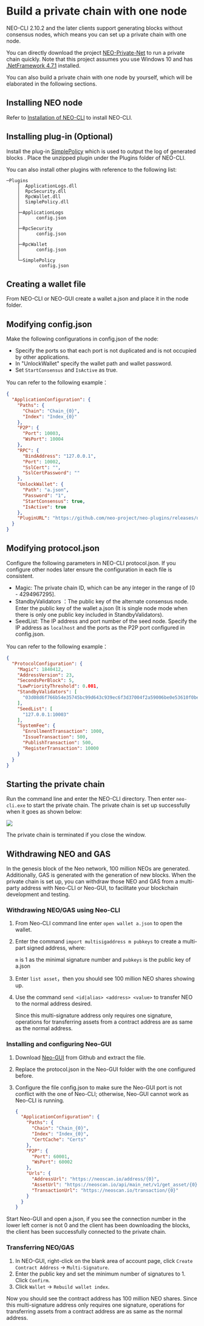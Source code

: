 # Build a private chain with one node

NEO-CLI 2.10.2 and the later clients support generating blocks without consensus nodes, which means you can set up a private chain with one node. 

You can directly download the project [NEO-Private-Net](https://github.com/chenzhitong/NEO-Private-Net) to run a private chain quickly. Note that this project assumes you use Windows 10 and has [.NetFramework 4.7.1](https://www.microsoft.com/net/download/dotnet-framework-runtime) installed. 

You can also build a private chain with one node by yourself, which will be elaborated in the following sections.

## Installing NEO node

Refer to [Installation of NEO-CLI](../../node/cli/setup.md) to install NEO-CLI.

## Installing plug-in (Optional)

Install the plug-in [SimplePolicy](https://github.com/neo-project/neo-plugins/releases/) which is used to output the log of generated blocks . Place the unzipped plugin under the Plugins folder of NEO-CLI.

You can also install other plugins with reference to the following list:

```
─Plugins
    │  ApplicationLogs.dll
    │  RpcSecurity.dll
    │  RpcWallet.dll
    │  SimplePolicy.dll
    │
    ├─ApplicationLogs
    │      config.json
    │
    ├─RpcSecurity
    │      config.json
    │
    ├─RpcWallet
    │      config.json
    │
    └─SimplePolicy
            config.json
```

## Creating a wallet file

From NEO-CLI or NEO-GUI create a wallet a.json and place it in the node folder. 

## Modifying config.json

Make the following configurations in config.json of the node:

- Specify the ports so that each port is not duplicated and is not occupied by other applications.
- In "UnlockWallet" specify the wallet path and wallet password.
- Set  `StartConsensus` and `IsActive` as true.

You can refer to the following example：

```json
{
  "ApplicationConfiguration": {
    "Paths": {
      "Chain": "Chain_{0}",
      "Index": "Index_{0}"
    },
    "P2P": {
      "Port": 10003,
      "WsPort": 10004
    },
    "RPC": {
      "BindAddress": "127.0.0.1",
      "Port": 10002,
      "SslCert": "",
      "SslCertPassword": ""
    },
    "UnlockWallet": {
      "Path": "a.json",
      "Password": "1",
      "StartConsensus": true,
      "IsActive": true
    },
    "PluginURL": "https://github.com/neo-project/neo-plugins/releases/download/v{1}/{0}.zip"
  }
}
```

## Modifying protocol.json

Configure the following parameters in NEO-CLI protocol.json. If you configure other nodes later ensure the configuration in each file is consistent.

- Magic: The private chain ID, which can be any integer in the range of [0 - 4294967295].
- StandbyValidators ：The public key of the alternate consensus node. Enter the public key of the wallet a.json (It is single node mode when there is only one public key included in StandbyValidators).
- SeedList: The IP address and port number of the seed node. Specify the IP address as `localhost` and the ports as the P2P port configured in config.json.

You can refer to the following example：

```json
{
  "ProtocolConfiguration": {
    "Magic": 1840412,
    "AddressVersion": 23,
    "SecondsPerBlock": 5,
    "LowPriorityThreshold": 0.001,
    "StandbyValidators": [
      "03d08d6f766b54e35745bc99d643c939ec6f3d37004f2a59006be0e53610f0be25"
    ],
    "SeedList": [
      "127.0.0.1:10003"
    ],
    "SystemFee": {
      "EnrollmentTransaction": 1000,
      "IssueTransaction": 500,
      "PublishTransaction": 500,
      "RegisterTransaction": 10000
    }
  }
}
```

## Starting the private chain

Run the command line and enter the NEO-CLI directory. Then enter  `neo-cli.exe` to start the private chain. The private chain is set up successfully when it goes as shown below:

![](../../../zh-cn/network/assets/solo.png)

The private chain is terminated if you close the window.

## Withdrawing NEO and GAS

In the genesis block of the Neo network, 100 million NEOs are generated. Additionally, GAS is generated with the generation of new blocks. When the private chain is set up, you can withdraw those NEO and GAS from a multi-party address with Neo-CLI or Neo-GUI, to facilitate your blockchain development and testing.

### Withdrawing NEO/GAS using Neo-CLI

1. From Neo-CLI command line enter  `open wallet a.json` to open the wallet.

2. Enter the command `import multisigaddress m pubkeys` to create a multi-part signed address, where:

   `m` is 1 as the minimal signature number and `pubkeys` is the public key of a.json

3. Enter `list asset`，then you should see 100 million NEO shares showing up.

4. Use the command `send <id|alias> <address> <value>` to transfer NEO to the normal address desired.

   Since this multi-signature address only requires one signature, operations for transferring assets from a contract address are as same as the normal address.

### Installing and configuring Neo-GUI

1. Download [Neo-GUI](https://github.com/neo-project/neo-gui/releases) from Github and extract the file.

2. Replace the protocol.json in the Neo-GUI folder with the one configured before.

3. Configure the file config.json to make sure the Neo-GUI port is not conflict with the one of Neo-CLI; otherwise, Neo-GUI cannot work as Neo-CLI is running.

   ```json
   {
     "ApplicationConfiguration": {
       "Paths": {
         "Chain": "Chain_{0}",
         "Index": "Index_{0}",
         "CertCache": "Certs"
       },
       "P2P": {
         "Port": 60001,
         "WsPort": 60002
       },
       "Urls": {
         "AddressUrl": "https://neoscan.io/address/{0}",
         "AssetUrl": "https://neoscan.io/api/main_net/v1/get_asset/{0}",
         "TransactionUrl": "https://neoscan.io/transaction/{0}"
       }
     }
   }
   ```

Start Neo-GUI and open a.json, if you see the connection number in the lower left corner is not 0 and the client has been downloading the blocks, the client has been successfully connected to the private chain.

### Transferring NEO/GAS

1. In NEO-GUI, right-click on the blank area of account page, click `Create Contract Address` -> `Multi-Signature`.
2. Enter the public key and set the minimum number of signatures to 1. Click `Confirm`. 
3. Click `Wallet` -> `Rebuild wallet index`.

Now you should see the contract address has 100 million NEO shares. Since this multi-signature address only requires one signature, operations for transferring assets from a contract address are as same as the normal address.

